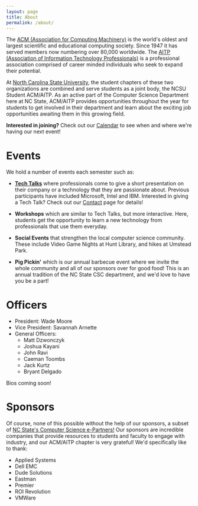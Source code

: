 ```yaml
---
layout: page
title: About
permalink: /about/
---
```


The [ACM (Association for Computing Machinery)](https://www.acm.org/)
is the world's oldest and largest
scientific and educational computing society. Since 1947 it has served members
now numbering over 80,000 worldwide. The [AITP (Association of Information
Technology Professionals)](https://www.aitp.org/) is a professional association
comprised of career
minded individuals who seek to expand their potential.

At [North Carolina State University](http://ncsu.edu), the student chapters of these two
organizations are combined and serve students as a
joint body, the NCSU Student ACM/AITP. As an active part of the Computer Science
Department here at NC State, ACM/AITP provides opportunities throughout the year
for students to get involved in their department and learn about the exciting
job opportunities awaiting them in this growing field.

**Interested in joining?** Check out our [Calendar]({{site.url}}/calendar)
to see when and where we're having our next event!

# Events
We hold a number of events each semester such as:

+ **[Tech Talks]({{site.baseurl}}/techtalks)** where professionals come to give a short presentation on
their company or a technology that they are passionate about. Previous
participants have included Microsoft, Intel and IBM.
Interested in giving a Tech Talk? Check out our [Contact]()
page for details!

+ **Workshops** which are similar to Tech Talks, but more interactive. Here,
students get the opportunity to learn a new technology from professionals
that use them everyday.

+ **Social Events** that strengthen the local computer science community.
These include Video Game Nights at Hunt Library, and hikes at Umstead Park.

+ **Pig Pickin'** which is our annual barbecue event where we invite the whole
community and all of our sponsors over for good food! This is an annual
tradition of the NC State CSC department, and we'd love to have you be a part!

# Officers
- President: Wade Moore
- Vice President: Savannah Arnette
- General Officers:
    - Matt Dzwonczyk
    - Joshua Kayani
    - John Ravi
    - Caeman Toombs
    - Jack Kurtz
    - Bryant Delgado

Bios coming soon!

# Sponsors
Of course, none of this possible without the help of our sponsors, a subset
of [NC State's Computer Science e-Partners!](https://www.csc.ncsu.edu/corporate_relations/current-epartners.php)
Our sponsors are incredible companies that provide resources to
students and faculty to engage with industry, and our ACM/AITP chapter is
very grateful! We'd specifically like to thank:
- Applied Systems
- Dell EMC
- Dude Solutions
- Eastman
- Premier
- ROI Revolution
- VMWare

